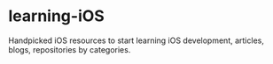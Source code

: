 # learning-iOS
Handpicked iOS resources to start learning iOS development, articles, blogs, repositories by categories.
